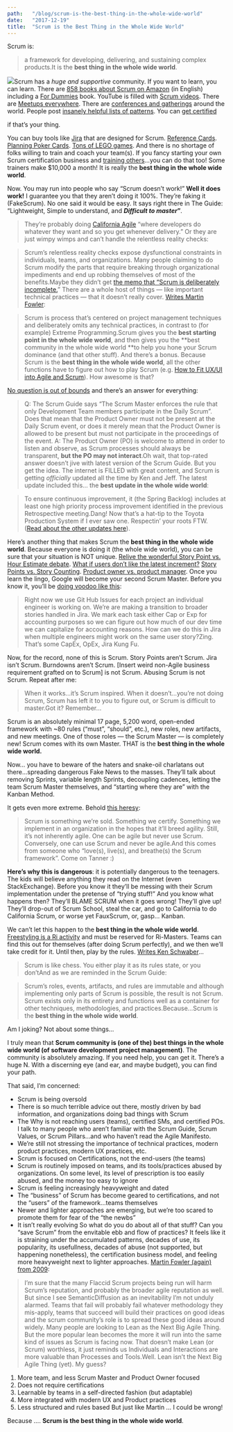 ```yaml
---
path:	"/blog/scrum-is-the-best-thing-in-the-whole-wide-world"
date:	"2017-12-19"
title:	"Scrum is the Best Thing in the Whole Wide World"
---
```


Scrum is:


> a framework for developing, delivering, and sustaining complex products.It is the **best thing in the whole wide world**.

![](/images/1*WnxhMGV3n7E_2xHIpBjcSQ@2x.jpeg)Scrum has a *huge and supportive* community. If you want to learn, you can learn. There are [858 books about Scrum on Amazon](https://www.amazon.com/s/s/ref=sr_nr_p_n_feature_nine_bro_0?fst=as%3Aoff&rh=n%3A283155%2Ck%3AScrum%2Cp_n_feature_nine_browse-bin%3A3291437011&keywords=Scrum&ie=UTF8&qid=1513655535&rnid=3291435011) (in English) including a [For Dummies](http://www.dummies.com/store/product/Scrum-For-Dummies.productCd-1118905776.html) book. YouTube is filled with [Scrum videos](https://m.youtube.com/results?q=Agile%20Scrum&sm=3). There are [Meetups everywhere](https://www.scrumalliance.org/community/articles/2012/august/story-points-versus-task-hours). There are [conferences and gatherings](https://www.scrumalliance.org/courses-events/events) around the world. People post [insanely helpful lists of patterns](https://sites.google.com/a/scrumplop.org/published-patterns/retrospective-pattern-language/scrumming-the-scrum). You can [get certified](https://www.scrumalliance.org/certifications/practitioners/certified-scrummaster-csm)

 if that’s your thing.

You can buy tools like [Jira](https://www.atlassian.com/software/jira) that are designed for Scrum. [Reference Cards](http://scrumreferencecard.com/ScrumReferenceCard.pdf). [Planning Poker Cards](https://github.com/redbooth/scrum-poker-cards). [Tons of LEGO games](https://www.lego4scrum.com/). And there is no shortage of folks willing to train and coach your team(s). If you fancy starting your own Scrum certification business and [training others](https://www.scrumalliance.org/certifications/trainers)…you can do that too! Some trainers make $10,000 a month! It is really the **best thing in the whole wide world**.

Now. You may run into people who say “Scrum doesn’t work!” **Well it does work!** I guarantee you that they aren’t doing it 100%. They’re faking it (FakeScrum). No one said it would be easy. It says right there in The Guide: “Lightweight, Simple to understand, and ***Difficult to master*”**.


> [](https://twitter.com/qackgile/status/943008252035584000)
> [](https://twitter.com/barryovereem/status/926887494809018368)
> [](https://twitter.com/israelagile/status/938357819572674560)They’re probably doing [California Agile](https://www.scruminc.com/teaching-scrum-at-tesla-talking-with-silicon-valley-agile-leadership-network/) “where developers do whatever they want and so you get whenever delivery.” Or they are just wimpy wimps and can’t handle the relentless reality checks:


> Scrum’s relentless reality checks expose dysfunctional constraints in individuals, teams, and organizations. Many people claiming to do Scrum modify the parts that require breaking through organizational impediments and end up robbing themselves of most of the benefits.Maybe they didn’t get [the memo that “Scrum is deliberately incomplete.](https://www.scrumalliance.org/community/articles/2010/december/the-land-that-scrum-forgot)” There are a whole host of things — like important technical practices — that it doesn’t really cover. [Writes Martin Fowler](https://martinfowler.com/bliki/FlaccidScrum.html):


> Scrum is process that’s centered on project management techniques and deliberately omits any technical practices, in contrast to (for example) Extreme Programming.Scrum gives you the **best starting point in the whole wide world**, and then gives you the **best community in the whole wide world **to help you hone your Scrum dominance (and that other stuff). And there’s a bonus. Because Scrum is the **best thing in the whole wide world**, all the other functions have to figure out how to play Scrum (e.g. [How to Fit UX/UI into Agile and Scrum](https://www.scrumalliance.org/community/articles/2016/november/agile-scrum-and-ux-ui)). How awesome is that?

[No question is out of bounds](https://pm.stackexchange.com/questions/18074/is-the-product-owner-allowed-to-be-at-the-daily-scrum-event) and there’s an answer for everything:


> Q: The Scrum Guide says “The Scrum Master enforces the rule that only Development Team members participate in the Daily Scrum”. Does that mean that the Product Owner must not be present at the Daily Scrum event, or does it merely mean that the Product Owner is allowed to be present but must not participate in the proceedings of the event.
> A: The Product Owner (PO) is welcome to attend in order to listen and observe, as Scrum processes should always be transparent, **but the PO may not interact**.Oh wait, that top-rated answer doesn’t jive with latest version of the Scrum Guide. But you get the idea. The internet is FILLED with great content, and Scrum is getting *officially* updated all the time by Ken and Jeff. The latest update included this… the **best update in the whole wide world**:


> To ensure continuous improvement, it (the Spring Backlog) includes at least one high priority process improvement identified in the previous Retrospective meeting.Dang! Now that’s a hat-tip to the Toyota Production System if I ever saw one. Respectin’ your roots FTW. ([Read about the other updates here](https://www.infoq.com/news/2017/11/scrum-guide-updates)).

Here’s another thing that makes Scrum the **best thing in the whole wide world**. Because everyone is doing it (the whole wide world), you can be sure that your situation is NOT unique. [Relive the wonderful Story Point vs. Hour Estimate debate](http://www.agilebuddha.com/agile/story-points-and-man-hours-when-to-use-them-and-why/). [What if users don’t like the latest increment?](https://softwareengineering.stackexchange.com/questions/226036/potentially-shippable-product-increment-what-if-users-dont-like-the-latest-in) [Story Points vs. Story Counting](https://martinfowler.com/bliki/StoryCounting.html). [Product owner vs. product manager](https://blog.aha.io/the-product-manager-vs-product-owner/). Once you learn the lingo, Google will become your second Scrum Master. Before you know it, you’ll be [doing voodoo like this](https://pm.stackexchange.com/questions/21180/in-jira-how-do-you-capitalizing-the-dev-time-for-each-story):


> Right now we use Git Hub Issues for each project an individual engineer is working on. We’re are making a transition to broader stories handled in Jira. We mark each task either Cap or Exp for accounting purposes so we can figure out how much of our dev time we can capitalize for accounting reasons. How can we do this in Jira when multiple engineers might work on the same user story?Zing. That’s some CapEx, OpEx, Jira Kung Fu.

Now, for the record, none of this is Scrum. Story Points aren’t Scrum. Jira isn’t Scrum. Burndowns aren’t Scrum. [Insert weird non-Agile business requirement grafted on to Scrum] is not Scrum. Abusing Scrum is not Scrum. Repeat after me:


> When it works…it’s Scrum inspired. When it doesn’t…you’re not doing Scrum, Scrum has left it to you to figure out, or Scrum is difficult to master.Got it? Remember…

Scrum is an absolutely minimal 17 page, 5,200 word, open-ended framework with ~80 rules (“must”, “should”, etc.), new roles, new artifacts, and new meetings. One of those roles — the Scrum Master — is completely new! Scrum comes with its own Master. THAT is the **best thing in the whole wide world.**

Now… you have to beware of the haters and snake-oil charlatans out there…spreading dangerous Fake News to the masses. They’ll talk about removing Sprints, variable length Sprints, decoupling cadences, letting the team Scrum Master themselves, and “starting where they are” with the Kanban Method.

It gets even more extreme. Behold [this heresy](https://www.spikesandstories.com/scrum-is-not-agile/):


> Scrum is something we’re sold. Something we certify. Something we implement in an organization in the hopes that it’ll breed agility. Still, it’s not inherently agile. One can be agile but never use Scrum. Conversely, one can use Scrum and never be agile.And this comes from someone who “love(s), live(s), and breathe(s) the Scrum framework”. Come on Tanner :)

**Here’s why this is dangerous**: it is potentially dangerous to the teenagers. The kids will believe anything they read on the Internet (even StackExchange). Before you know it they’ll be messing with their Scrum implementation under the pretense of “trying stuff!” And you know what happens then? They’ll BLAME SCRUM when it goes wrong! They’ll give up! They’ll drop-out of Scrum School, steal the car, and go to California to do California Scrum, or worse yet FauxScrum, or, gasp… Kanban.

We can’t let this happen to the **best thing in the whole wide world**. [Freestyling is a Ri activity](https://martinfowler.com/bliki/ShuHaRi.html) and must be reserved for Ri-Masters. Teams can find this out for themselves (after doing Scrum perfectly), and we then we’ll take credit for it. Until then, play by the rules. [Writes Ken Schwaber](https://kenschwaber.wordpress.com/2011/04/07/scrum-fails/)…


> Scrum is like chess. You either play it as its rules state, or you don’tAnd as we are reminded in the Scrum Guide:


> Scrum’s roles, events, artifacts, and rules are immutable and although implementing only parts of Scrum is possible, the result is not Scrum. Scrum exists only in its entirety and functions well as a container for other techniques, methodologies, and practices.Because…Scrum is the **best thing in the whole wide world**.

Am I joking? Not about some things…

I truly mean that **Scrum community is (one of the) best things in the whole wide world (of software development project management)**. The community is absolutely amazing. If you need help, you can get it. There’s a huge N. With a discerning eye (and ear, and maybe budget), you can find your path.

That said, I’m concerned:

* Scrum is being oversold
* There is so much terrible advice out there, mostly driven by bad information, and organizations doing bad things with Scrum
* The Why is not reaching users (teams), certified SMs, and certified POs. I talk to many people who aren’t familiar with the Scrum Guide, Scrum Values, or Scrum Pillars…and who haven’t read the Agile Manifesto.
* We’re still not stressing the importance of technical practices, modern product practices, modern UX practices, etc.
* Scrum is focused on Certifications, not the end-users (the teams)
* Scrum is routinely imposed on teams, and its tools/practices abused by organizations. On some level, its level of prescription is too easily abused, and the money too easy to ignore
* Scrum is feeling increasingly heavyweight and dated
* The “business” of Scrum has become geared to certifications, and not the “users” of the framework…teams themselves
* Newer and lighter approaches are emerging, but we’re too scared to promote them for fear of the “the newbs”
* It isn’t really evolving
So what do you do about all of that stuff? Can you “save Scrum” from the envitable ebb and flow of practices? It feels like it is straining under the accumulated patterns, decades of use, its popularity, its usefullness, decades of abuse (not supported, but happening nonetheless), the certification business model, and feeling more heavyweight next to lighter approaches. [Martin Fowler (again) from 2009](https://martinfowler.com/bliki/FlaccidScrum.html):


> I’m sure that the many Flaccid Scrum projects being run will harm Scrum’s reputation, and probably the broader agile reputation as well. But since I see SemanticDiffusion as an inevitability I’m not unduly alarmed. Teams that fail will probably fail whatever methodology they mis-apply, teams that succeed will build their practices on good ideas and the scrum community’s role is to spread these good ideas around widely.
> Many people are looking to Lean as the Next Big Agile Thing. But the more popular lean becomes the more it will run into the same kind of issues as Scrum is facing now. That doesn’t make Lean (or Scrum) worthless, it just reminds us Individuals and Interactions are more valuable than Processes and Tools.Well. Lean isn’t the Next Big Agile Thing (yet). My guess?

1. More team, and less Scrum Master and Product Owner focused
2. Does not require certifications
3. Learnable by teams in a self-directed fashion (but adaptable)
4. More integrated with modern UX and Product practices
5. Less structured and rules based
But just like Martin … I could be wrong!

Because …. **Scrum is the best thing in the whole wide world**.

